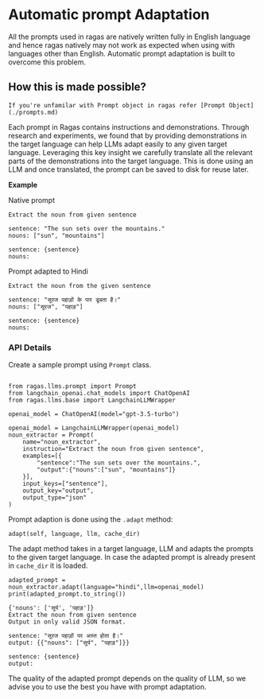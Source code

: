 # Automatic prompt Adaptation

All the prompts used in ragas are natively written fully in English language and hence ragas natively may not work as expected when using with languages other than English. Automatic prompt adaptation is built to overcome this problem.

## How this is made possible?

```{note}
If you're unfamilar with Prompt object in ragas refer [Prompt Object](./prompts.md)
````
Each prompt in Ragas contains instructions and demonstrations. Through research and experiments, we found that by providing demonstrations in the target language can help LLMs adapt easily to any given target language. Leveraging this key insight we carefully translate all the relevant parts of the demonstrations into the target language. This is done using an LLM and once translated, the prompt can be saved to disk for reuse later.

**Example** 

Native prompt
```{code-block} python
Extract the noun from given sentence

sentence: "The sun sets over the mountains."
nouns: ["sun", "mountains"]

sentence: {sentence}
nouns:
```
Prompt adapted to Hindi
```{code-block} python
Extract the noun from the given sentence

sentence: "सूरज पहाड़ों के पार डूबता है।"
nouns: ["सूरज", "पहाड़"]

sentence: {sentence}
nouns:
```

### API Details

Create a sample prompt using `Prompt` class.

```{code-block} python

from ragas.llms.prompt import Prompt
from langchain_openai.chat_models import ChatOpenAI
from ragas.llms.base import LangchainLLMWrapper

openai_model = ChatOpenAI(model="gpt-3.5-turbo")

openai_model = LangchainLLMWrapper(openai_model)
noun_extractor = Prompt(
    name="noun_extractor",
    instruction="Extract the noun from given sentence",
    examples=[{
        "sentence":"The sun sets over the mountains.",
        "output":{"nouns":["sun", "mountains"]}
    }],
    input_keys=["sentence"],
    output_key="output",
    output_type="json"
)
```

Prompt adaption is done using the `.adapt` method: 

`adapt(self, language, llm, cache_dir)`

The adapt method takes in a target language, LLM and adapts the prompts to the given target language. In case the adapted prompt is already present in `cache_dir` it is loaded.

```{code-block} python
adapted_prompt = noun_extractor.adapt(language="hindi",llm=openai_model)
print(adapted_prompt.to_string())
```

```{code-block}
{'nouns': ['सूर्य', 'पहाड़']}
Extract the noun from given sentence
Output in only valid JSON format.

sentence: "सूरज पहाड़ों पर अस्त होता है।"
output: {{"nouns": ["सूर्य", "पहाड़"]}}

sentence: {sentence}
output: 
```

The quality of the adapted prompt depends on the quality of LLM, so we advise you to use the best you have with prompt adaptation.